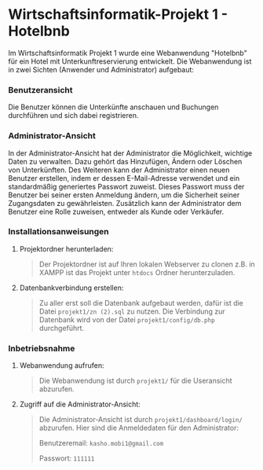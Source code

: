 # Wirtschaftsinformatik-Projekt 1 - Hotelbnb

Im Wirtschaftsinformatik Projekt 1 wurde eine Webanwendung "Hotelbnb" für ein Hotel mit Unterkunftreservierung entwickelt.
Die Webanwendung ist in zwei Sichten (Anwender und Administrator) aufgebaut:

### Benutzeransicht

Die Benutzer können die Unterkünfte anschauen und Buchungen durchführen und sich dabei registrieren.

### Administrator-Ansicht

In der Administrator-Ansicht hat der Administrator die Möglichkeit, wichtige Daten zu verwalten. Dazu gehört das Hinzufügen, Ändern oder Löschen von Unterkünften. Des Weiteren kann der Administrator einen neuen Benutzer erstellen, indem er dessen E-Mail-Adresse verwendet und ein standardmäßig generiertes Passwort zuweist. Dieses Passwort muss der Benutzer bei seiner ersten Anmeldung ändern, um die Sicherheit seiner Zugangsdaten zu gewährleisten. Zusätzlich kann der Administrator dem Benutzer eine Rolle zuweisen, entweder als Kunde oder Verkäufer.

### Installationsanweisungen

1. Projektordner herunterladen:
   > Der Projektordner ist auf Ihren lokalen Webserver zu clonen z.B. in XAMPP ist das Projekt unter `htdocs` Ordner herunterzuladen.
2. Datenbankverbindung erstellen:
   > Zu aller erst soll die Datenbank aufgebaut werden, dafür ist die Datei `projekt1/zn (2).sql` zu nutzen.
   > Die Verbindung zur Datenbank wird von der Datei `projekt1/config/db.php` durchgeführt.

### Inbetriebsnahme

1. Webanwendung aufrufen:

   > Die Webanwendung ist durch `projekt1/` für die Useransicht abzurufen.

2. Zugriff auf die Administrator-Ansicht:
   > Die Administrator-Ansicht ist durch `projekt1/dashboard/login/` abzurufen.
   > Hier sind die Anmeldedaten für den Administrator:
   >
   > Benutzeremail: `kasho.mobi1@gmail.com`
   >
   > Passwort: `111111`
